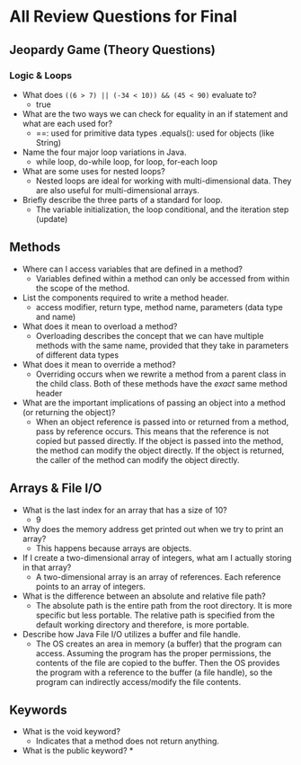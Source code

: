 # All Review Questions for Final
## Jeopardy Game (Theory Questions)
### Logic & Loops
* What does `((6 > 7) || (-34 < 10)) && (45 < 90)` evaluate to?
  * true
* What are the two ways we can check for equality in an if statement and what are each used for?
  * ==: used for primitive data types
    .equals(): used for objects (like String)
* Name the four major loop variations in Java.
  * while loop, do-while loop, for loop, for-each loop
* What are some uses for nested loops?
  * Nested loops are ideal for working with multi-dimensional data. They are also useful for multi-dimensional arrays.
* Briefly describe the three parts of a standard for loop.
  * The variable initialization, the loop conditional, and the iteration step (update)
## Methods
* Where can I access variables that are defined in a method?
  * Variables defined within a method can only be accessed from within the scope of the method.
* List the components required to write a method header.
  * access modifier, return type, method name, parameters (data type and name)
* What does it mean to overload a method?
  * Overloading describes the concept that we can have multiple methods with the same name, provided that they take in parameters of different data types
* What does it mean to override a method?
  * Overriding occurs when we rewrite a method from a parent class in the child class. Both of these methods have the *exact* same method header
* What are the important implications of passing an object into a method (or returning the object)?
  * When an object reference is passed into or returned from a method, pass by reference occurs. This means that the reference is not copied but passed directly. If the object is passed into the method, the method can modify the object directly. If the object is returned, the caller of the method can modify the object directly.
## Arrays & File I/O
* What is the last index for an array that has a size of 10?
  * 9
* Why does the memory address get printed out when we try to print an array?
  * This happens because arrays are objects.
* If I create a two-dimensional array of integers, what am I actually storing in that array?
  * A two-dimensional array is an array of references. Each reference points to an array of integers.
* What is the difference between an absolute and relative file path?
  * The absolute path is the entire path from the root directory. It is more specific but less portable. The relative path is specified from the default working directory and therefore, is more portable.
* Describe how Java File I/O utilizes a buffer and file handle.
  * The OS creates an area in memory (a buffer) that the program can access. Assuming the program has the proper permissions, the contents of the file are copied to the buffer. Then the OS provides the program with a reference to the buffer (a file handle), so the program can indirectly access/modify the file contents.
## Keywords
* What is the void keyword?
  * Indicates that a method does not return anything.
* What is the public keyword?
  * 
